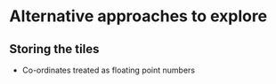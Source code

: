 Alternative approaches to explore
=================================

Storing the tiles
-----------------
* Co-ordinates treated as floating point numbers
